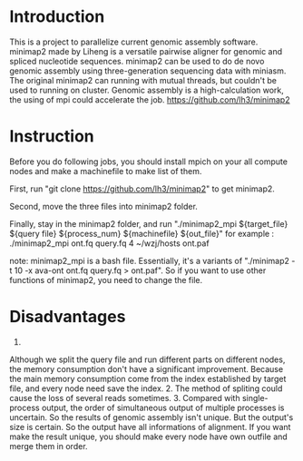 # Introduction
This is a project to parallelize current genomic assembly software. 
minimap2 made by Liheng is a versatile pairwise aligner for genomic and spliced nucleotide sequences. 
minimap2 can be used to do de novo genomic assembly using three-generation sequencing data with miniasm. 
The original minimap2 can running with mutual threads, but couldn't be used to running on cluster. Genomic assembly is a high-calculation work, the using of mpi could accelerate the job.
https://github.com/lh3/minimap2

# Instruction
Before you  do following jobs, you should install mpich on your all compute nodes and make a machinefile to make list of them.
 
First, run "git clone https://github.com/lh3/minimap2" to get minimap2.

Second, move the three files into minimap2 folder.

Finally, stay in the minimap2 folder, and run "./minimap2_mpi ${target_file} ${query file} ${process_num} ${machinefile} ${out_file}"
            for example :  ./minimap2_mpi  ont.fq query.fq 4 ~/wzj/hosts ont.paf

note: minimap2_mpi is a bash file. Essentially, it's a variants of "./minimap2 -t 10 -x ava-ont ont.fq query.fq > ont.paf". So if you want to use other functions of minimap2, you need to change the file.

# Disadvantages
1. 
Although we split the query file and run different parts on different nodes, the memory consumption don't have a significant improvement. Because the main  memory consumption come from the index established by target file, and every node need save the index.
2.
The method of spliting could cause the loss of several reads sometimes.
3.
Compared with single-process output, the order of simultaneous output of multiple processes is uncertain. So the results of genomic assembly isn't unique. But the output's size is certain. So the output have all informations of alignment. If you want make the result unique, you should make every node have own outfile and merge them in order.  

